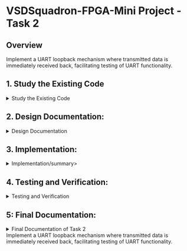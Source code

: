 
# VSDSquadron-FPGA-Mini Project - Task 2

## Overview
Implement a UART loopback mechanism where transmitted data is immediately received back, facilitating testing of UART functionality.

## 1. Study the Existing Code

<details>
<summary>Study the Existing Code</summary>
    The code is a simple UART (Universal Asynchronous Receiver/Transmitter) transmitter module that implements an 8 data bits, no parity, and 1 stop bit (8N1) format. Below, I will explain each part of the code and analyze its functionality.

### Overview

The system described consists of a top-level module that implements a basic RGB LED control along with a simple loopback logic for UART communication. The UART transmits data on one line of the communication while receiving on another line, effectively allowing for feedback that can be useful in debugging and communication testing.

### Code Breakdown

#### Top Module

```verilog
module top (
  // outputs
  output wire led_red,    // Red LED
  output wire led_blue,   // Blue LED
  output wire led_green,  // Green LED
  output wire uarttx,     // UART Transmission pin
  input wire uartrx,      // UART Receiving pin
  input wire hw_clk       // Hardware clock
);
```

##### Internal Components
- **Internal Oscillator**: Generates a clock signal from a high-frequency oscillator block.
- **Registers**: `frequency_counter_i` is utilized for counting cycle events (e.g., in setting baud rates).
- **UART Loopback**: The assignment `assign uarttx = uartrx;` creates the primary loopback behavior where data received on the `uartrx` pin is directly sent out on the `uarttx` pin.

#### Counter Logic

```verilog
  always @(posedge int_osc) begin
    frequency_counter_i <= frequency_counter_i + 1'b1;
    /* generate 9600 Hz clock */
  end
```

This section of the code increments a counter on the rising edge of the internal oscillator clock. This counter serves as a tool to potentially generate a baud rate of 9600 Hz, which is a common speed for UART communication. However, note that without further details or clock division, this section alone does not showcase the complete implementation for establishing a 9600 Hz signal.

#### UART Transmission Module

```verilog
module uart_tx_8n1 (
    clk,        // input clock
    txbyte,     // outgoing byte
    senddata,   // trigger tx
    txdone,     // outgoing byte sent
    tx,         // tx wire
);
```

##### Functionality
- **State Machine**: The UART module operates as a simple state machine with several states:
  - `STATE_IDLE`: No transmission occurring.
  - `STATE_STARTTX`: Initiates the transmission by sending a start bit.
  - `STATE_TXING`: Sends the data bits, one at a time.
  - `STATE_TXDONE`: Completes the transmission and sends the stop bit.
  
##### Transmission Logic
The UART system sends data according to the 8N1 format, which means:
- 8 data bits
- No parity bit
- 1 stop bit

Each state serves a distinct signaling purpose which adheres to UART communication standards.

#### RGB Driver

```verilog
SB_RGBA_DRV RGB_DRIVER (
    .RGBLEDEN(1'b1),
    .RGB0PWM(uartrx),
    .RGB1PWM(uartrx),
    .RGB2PWM(uartrx),
    .CURREN(1'b1),
    .RGB0(led_green),
    .RGB1(led_blue),
    .RGB2(led_red)
);
```

The RGB LED driver interfaces the UART receive signal (`uartrx`) to the LED control signals. Each LED’s brightness can be modulated by the same `uartrx` input, making the LEDs respond visually to incoming UART data.

#### PCF File

```plaintext
set_io led_green 40
set_io led_red	39
set_io led_blue 41
set_io uarttx 14
set_io uartrx 15
set_io hw_clk 20
```

This PCF file maps the I/O pins in the Verilog code to physical pins on the hardware device. Here is a breakdown:
- LED pins are assigned to specific GPIOs (General Purpose Input/Output).
- UART TX and RX pins are also mapped, facilitating communication.

### Conclusion

The loopback logic is primarily facilitated by the direct assignment of `uartrx` to `uarttx`, allowing for a self-testing UART mode. This is particularly useful for testing communication setups. The RGB LED outputs provide visual feedback based on UART RX activity while the state machine in the `uart_tx_8n1` module ensures proper transmission using the UART protocol.

There are still a few improvements that could be explored, such as error handling and more precise generation of timing signals for reliable communication. 

This document serves as an overview and reference for anyone looking to understand or further develop the UART loopback functionality implemented in the provided code.  

</details>
  
## 2. Design Documentation:
<details>
<summary>Design Documentation</summary>
  
Create a block diagram illustrating the UART loopback architecture.

![VSDSquadron-FPGA-Mini Project - Task 2 1](https://github.com/user-attachments/assets/47b345ad-05e9-4ce1-872d-653ed2fd52ee)

Develop a detailed circuit diagram showing connections between the FPGA and any peripheral devices used.

![VSDSquadron-FPGA-Mini Project - Task 22](https://github.com/user-attachments/assets/ad0da020-d427-40f0-8c47-761ad72ef984)

</details>

## 3. Implementation:
<details>
<summary>Implementation/summary>
</details>

## 4. Testing and Verification:
<details>
<summary>Testing and Verification</summary>
</details>

## 5: Final Documentation:
<details>
<summary>Final Documentation of Task 2</summary>
    
### Summary of the Verilog code functionality
This [Verilog module](https://github.com/mimo3000n/VSDSquadron-FPGA-Mini/blob/647558cc2cb85a29e7f49e0d7019a559c4cdb210/Task%201/top.v) controls an RGB LED with an internal high-frequency oscillator (SB_HFOSC) and a 28-bit frequency counter. The counter's bit 6 is routed to a testwire for monitoring. The RGB LED driver (SB_RGBA_DRV) provides current-controlled PWM outputs with a fixed configuration: blue at maximum brightness, red and green at minimum. It ensures stable LED operation with minimal external dependencies, making it ideal for embedded systems education.

### Challenges Faced and Solutions Implemented

- Found it hard to understand the Verilog code originally - using google & ChatGPT i were able to understand things better but i have to investigate sill into Verilog.

## License
This project is open-source under the MIT License.

## Contact
Email: mimo3000ngmail.com
</details>Implement a UART loopback mechanism where transmitted data is immediately received back, facilitating testing of UART functionality.

